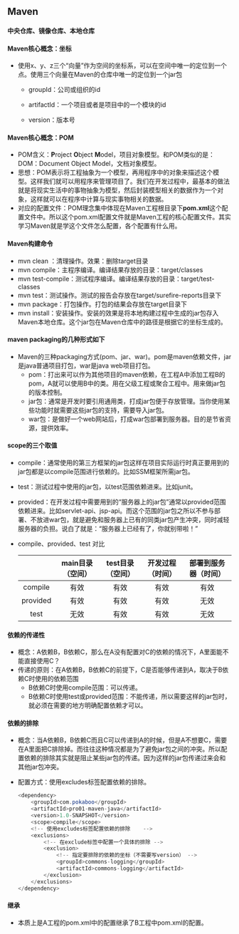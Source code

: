 ## Maven

#### 中央仓库、镜像仓库、本地仓库

#### Maven核心概念：坐标

- 使用x、y、z三个“向量”作为空间的坐标系，可以在空间中唯一的定位到一个点。使用三个向量在Maven的仓库中唯一的定位到一个jar包

  - groupId：公司或组织的id

  - artifactId：一个项目或者是项目中的一个模块的id

  - version：版本号


#### Maven核心概念：POM

- POM含义：**P**roject **O**bject **M**odel，项目对象模型。和POM类似的是：DOM：Document Object Model，文档对象模型。
- 思想：POM表示将工程抽象为一个模型，再用程序中的对象来描述这个模型。这样我们就可以用程序来管理项目了。我们在开发过程中，最基本的做法就是将现实生活中的事物抽象为模型，然后封装模型相关的数据作为一个对象，这样就可以在程序中计算与现实事物相关的数据。
- 对应的配置文件：POM理念集中体现在Maven工程根目录下**pom.xml**这个配置文件中。所以这个pom.xml配置文件就是Maven工程的核心配置文件。其实学习Maven就是学这个文件怎么配置，各个配置有什么用。

#### Maven构建命令

- mvn clean ：清理操作。效果：删除target目录
- mvn compile：主程序编译。编译结果存放的目录：target/classes
- mvn test-compile：测试程序编译。编译结果存放的目录：target/test-classes
- mvn test：测试操作。测试的报告会存放在target/surefire-reports目录下
- mvn package：打包操作。打包的结果会存放在target目录下
- mvn install：安装操作。安装的效果是将本地构建过程中生成的jar包存入Maven本地仓库。这个jar包在Maven仓库中的路径是根据它的坐标生成的。

#### maven packaging的几种形式如下

- Maven的三种packaging方式(pom、jar、war)。pom是maven依赖文件，jar是java普通项目打包，war是java web项目打包。
  - pom：打出来可以作为其他项目的maven依赖，在工程A中添加工程B的pom，A就可以使用B中的类。用在父级工程或聚合工程中。用来做jar包的版本控制。
  - jar包：通常是开发时要引用通用类，打成jar包便于存放管理。当你使用某些功能时就需要这些jar包的支持，需要导入jar包。
  - war包：是做好一个web网站后，打成war包部署到服务器。目的是节省资源，提供效率。

#### scope的三个取值

- compile：通常使用的第三方框架的jar包这样在项目实际运行时真正要用到的jar包都是以compile范围进行依赖的。比如SSM框架所需jar包。
- test：测试过程中使用的jar包，以test范围依赖进来。比如junit。
- provided：在开发过程中需要用到的“服务器上的jar包”通常以provided范围依赖进来。比如servlet-api、jsp-api。而这个范围的jar包之所以不参与部署、不放进war包，就是避免和服务器上已有的同类jar包产生冲突，同时减轻服务器的负担。说白了就是：“服务器上已经有了，你就别带啦！”

- compile、provided、test 对比

  |          | main目录（空间） | test目录（空间） | 开发过程（时间） | 部署到服务器（时间） |
  | :------: | :--------------: | :--------------: | :--------------: | :------------------: |
  | compile  |       有效       |       有效       |       有效       |         有效         |
  | provided |       有效       |       有效       |       有效       |         无效         |
  |   test   |       无效       |       有效       |       有效       |         无效         |

#### 依赖的传递性

- 概念：A依赖B，B依赖C，那么在A没有配置对C的依赖的情况下，A里面能不能直接使用C？
- 传递的原则：在A依赖B，B依赖C的前提下，C是否能够传递到A，取决于B依赖C时使用的依赖范围
  - B依赖C时使用compile范围：可以传递。
  - B依赖C时使用test或provided范围：不能传递，所以需要这样的jar包时，就必须在需要的地方明确配置依赖才可以。

#### 依赖的排除

- 概念：当A依赖B，B依赖C而且C可以传递到A的时候，但是A不想要C，需要在A里面把C排除掉。而往往这种情况都是为了避免jar包之间的冲突。所以配置依赖的排除其实就是阻止某些jar包的传递。因为这样的jar包传递过来会和其他jar包冲突。

- 配置方式：使用excludes标签配置依赖的排除。

  ```java
  <dependency>
      <groupId>com.pokaboo</groupId>
      <artifactId>pro01-maven-java</artifactId>
      <version>1.0-SNAPSHOT</version>
      <scope>compile</scope>
      <!-- 使用excludes标签配置依赖的排除    -->
      <exclusions>
          <!-- 在exclude标签中配置一个具体的排除 -->
          <exclusion>
              <!-- 指定要排除的依赖的坐标（不需要写version） -->
              <groupId>commons-logging</groupId>
              <artifactId>commons-logging</artifactId>
          </exclusion>
      </exclusions>
  </dependency>
  ```

  

#### 继承

- 本质上是A工程的pom.xml中的配置继承了B工程中pom.xml的配置。
